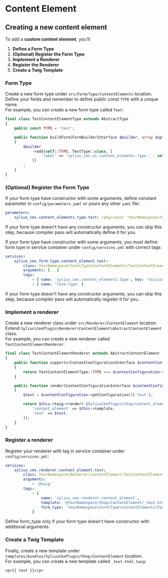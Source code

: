 # Content Element

## Creating a new content element

To add a **custom content element**, you’ll:

1. **Define a Form Type**
2. **(Optional) Register the Form Type**
3. **Implement a Renderer**
4. **Register the Renderer**
5. **Create a Twig Template**



### Form Type

Create a new form type under `src/Form/Type/ContentElements` location. Define your fields and remember to define public const `TYPE` with a unique name.\
For example, you can create a new form type called `Text`:

```php
final class TextContentElementType extends AbstractType
{
    public const TYPE = 'text';

    public function buildForm(FormBuilderInterface $builder, array $options): void
    {
        $builder
            ->add(self::TYPE, TextType::class, [
                'label' => 'sylius_cms.ui.content_elements.type.' . self::TYPE,
            ])
        ;
    }
}
```

### (Optional) Register the Form Type

If your form type have constructor with some arguments, define constant parameter in `config/parameters.yaml` or yours any other `yaml` file:

```yaml
parameters:
    sylius_cms.content_elements.type.text: !php/const 'YourNamespace\Form\Type\ContentElements\TextContentElementType::TYPE'
```

If your form type doesn't have any constructor arguments, you can skip this step, because compiler pass will automatically define it for you.

If your form type have constructor with some arguments, you must define form type in service container under `config/services.yml` with correct tags:

```yaml
services:
    sylius_cms.form.type.content_element.text:
        class: YourNamespace\Form\Type\ContentElements\TextContentElementType
        arguments: [...]
        tags:
            - { name: 'sylius_cms.content_elements.type', key: '%sylius_cms.content_elements.type.text%' }
            - { name: 'form.type' }
```

If your form type doesn't have any constructor arguments, you can skip this step, because compiler pass will automatically register it for you.

### Implement a renderer

Create a new renderer class under `src/Renderer/ContentElement` location. Extend `Sylius\CmsPlugin\Renderer\ContentElement\AbstractContentElement` class.\
For example, you can create a new renderer called `TextContentElementRenderer`:

```php
final class TextContentElementRenderer extends AbstractContentElement
{
    public function supports(ContentConfigurationInterface $contentConfiguration): bool
    {
        return TextContentElementType::TYPE === $contentConfiguration->getType();
    }

    public function render(ContentConfigurationInterface $contentConfiguration): string
    {
        $text = $contentConfiguration->getConfiguration()['text'];

        return $this->twig->render('@SyliusCmsPlugin/shop/content_element/index.html.twig', [
            'content_element' => $this->template,
            'text' => $text,
        ]);
    }
}
```

### Register a renderer

Register your renderer with tag in service container under `config/services.yml`:

```yaml
services:
    sylius_cms.renderer.content_element.text:
        class: YourNamespace\Renderer\ContentElement\TextContentElementRenderer
        arguments:
            - '@twig'
        tags:
            - { 
                name: 'sylius_cms.renderer.content_element',
                template: '@YourNamespace/Shop/ContentElement/_text.html.twig',
                form_type: 'YourNamespace\Form\Type\ContentElements\TextContentElementType'
            }
```

Define form\_type only if your form type doesn't have constructor with additional arguments.

### Create a Twig Template

Finally, create a new template under `templates/bundles/SyliusCmsPlugin/Shop/ContentElement` location.\
For example, you can create a new template called `_text.html.twig`:

```twig
<p>{{ text }}</p>
```


